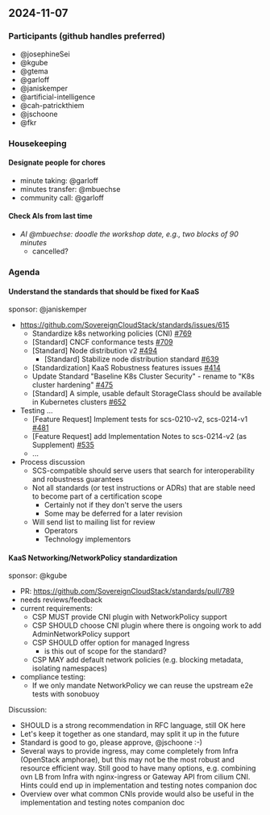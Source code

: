 ## 2024-11-07

### Participants (github handles preferred)

- @josephineSei
- @kgube
- @gtema
- @garloff
- @janiskemper
- @artificial-intelligence
- @cah-patrickthiem
- @jschoone
- @fkr
 
### Housekeeping

#### Designate people for chores

- minute taking: @garloff
- minutes transfer: @mbuechse
- community call: @garloff

#### Check AIs from last time

- _AI @mbuechse: doodle the workshop date, e.g., two blocks of 90 minutes_
    - cancelled?

### Agenda

#### Understand the standards that should be fixed for KaaS

sponsor: @janiskemper

- https://github.com/SovereignCloudStack/standards/issues/615
    - Standardize k8s networking policies (CNI) [#769](https://github.com/SovereignCloudStack/standards/issues/769)
    - [Standard] CNCF conformance tests [#709](https://github.com/SovereignCloudStack/standards/issues/709)
    - [Standard] Node distribution v2 [#494](https://github.com/SovereignCloudStack/standards/issues/494)
        - [Standard] Stabilize node distribution standard [#639](https://github.com/SovereignCloudStack/standards/issues/639)
    - [Standardization] KaaS Robustness features issues [#414](https://github.com/SovereignCloudStack/issues/issues/414)
    - Update Standard "Baseline K8s Cluster Security" - rename to "K8s cluster hardening" [#475](https://github.com/SovereignCloudStack/standards/issues/475)
    - [Standard] A simple, usable default StorageClass should be available in Kubernetes clusters [#652](https://github.com/SovereignCloudStack/standards/issues/652)
- Testing ...
    - [Feature Request] Implement tests for scs-0210-v2, scs-0214-v1 [#481](https://github.com/SovereignCloudStack/standards/issues/481)
    - [Feature Request] add Implementation Notes to scs-0214-v2 (as Supplement) [#535](https://github.com/SovereignCloudStack/standards/issues/535)
    - ...
- Process discussion
    - SCS-compatible should serve users that search for interoperability and robustness guarantees
    - Not all standards (or test instructions or ADRs) that are stable need to become part of a certification scope
        - Certainly not if they don't serve the users
        - Some may be deferred for a later revision
    - Will send list to mailing list for review
        - Operators
        - Technology implementors


#### KaaS Networking/NetworkPolicy standardization

sponsor: @kgube

- PR: https://github.com/SovereignCloudStack/standards/pull/789
- needs reviews/feedback
- current requirements:
    - CSP MUST provide CNI plugin with NetworkPolicy support
    - CSP SHOULD choose CNI plugin where there is ongoing work to add AdminNetworkPolicy support
    - CSP SHOULD offer option for managed Ingress
        - is this out of scope for the standard?
    - CSP MAY add default network policies (e.g. blocking metadata, isolating namespaces)
- compliance testing:
    - If we only mandate NetworkPolicy we can reuse the upstream e2e tests with sonobuoy

Discussion:

- SHOULD is a strong recommendation in RFC language, still OK here
- Let's keep it together as one standard, may split it up in the future
- Standard is good to go, please approve, @jschoone :-)
- Several ways to provide ingress, may come completely from Infra (OpenStack amphorae), but this may not be the most robust and resource efficient way. Still good to have many options, e.g. combining ovn LB from Infra with nginx-ingress or Gateway API from cilium CNI. Hints could end up in implementation and testing notes companion doc
- Overview over what common CNIs provide would also be useful in the implementation and testing notes companion doc
